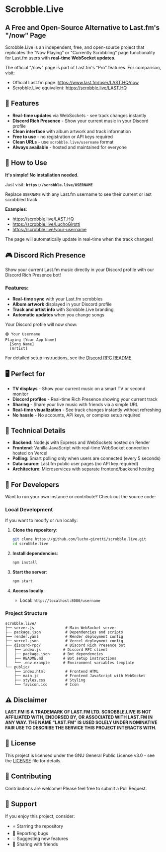 # Scrobble.Live

## A Free and Open-Source Alternative to Last.fm's "/now" Page

Scrobble.Live is an independent, free, and open-source project that replicates the "Now Playing" or "Currently Scrobbling" page functionality for Last.fm users with **real-time WebSocket updates**.

The official "/now" page is part of Last.fm's "Pro" features. For comparison, visit:

- Official Last.fm page: https://www.last.fm/user/LAST.HQ/now
- Scrobble.Live equivalent: https://scrobble.live/LAST.HQ

## 🎵 Features

- **Real-time updates** via WebSockets - see track changes instantly
- **Discord Rich Presence** - Show your current music in your Discord profile
- **Clean interface** with album artwork and track information
- **Free to use** - no registration or API keys required
- **Clean URLs** - use `scrobble.live/username` format
- **Always available** - hosted and maintained for everyone

## 🚀 How to Use

**It's simple! No installation needed.**

Just visit: **`https://scrobble.live/USERNAME`**

Replace `USERNAME` with any Last.fm username to see their current or last scrobbled track.

**Examples**:
- https://scrobble.live/LAST.HQ
- https://scrobble.live/LuchoGirotti
- https://scrobble.live/your-username

The page will automatically update in real-time when the track changes!

## 🎮 Discord Rich Presence

Show your current Last.fm music directly in your Discord profile with our Discord Rich Presence bot!

### Features:
- **Real-time sync** with your Last.fm scrobbles
- **Album artwork** displayed in your Discord profile
- **Track and artist info** with Scrobble.Live branding
- **Automatic updates** when you change songs

Your Discord profile will now show:
```
🟢 Your Username
Playing [Your App Name]
  [Song Name]
  [Artist]
```

For detailed setup instructions, see the [Discord RPC README](discord-rpc/README.md).

## 🖥️ Perfect for

- **TV displays** - Show your current music on a smart TV or second monitor
- **Discord profiles** - Real-time Rich Presence showing your current track
- **Sharing** - Share your live music with friends via a simple URL
- **Real-time visualization** - See track changes instantly without refreshing
- **No hassle** - No accounts, API keys, or complex setup required

## 📝 Technical Details

- **Backend**: Node.js with Express and WebSockets hosted on Render
- **Frontend**: Vanilla JavaScript with real-time WebSocket connection hosted on Vercel
- **Polling**: Smart polling only when users are connected (every 5 seconds)
- **Data source**: Last.fm public user pages (no API key required)
- **Architecture**: Microservices with separate frontend/backend hosting

## 🔧 For Developers

Want to run your own instance or contribute? Check out the source code:

### Local Development

If you want to modify or run locally:

1. **Clone the repository**:
   ```bash
   git clone https://github.com/lucho-girotti/scrobble.live.git
   cd scrobble.live
   ```

2. **Install dependencies**:
   ```bash
   npm install
   ```

3. **Start the server**:
   ```bash
   npm start
   ```

4. **Access locally**:
   - Local: `http://localhost:8080/username`

### Project Structure

```
scrobble.live/
├── server.js              # Main WebSocket server
├── package.json           # Dependencies and scripts
├── render.yaml            # Render deployment config
├── vercel.json            # Vercel deployment config
├── discord-rpc/           # Discord Rich Presence bot
│   ├── index.js          # Discord RPC client
│   ├── package.json      # Bot dependencies
│   ├── README.md         # Bot setup instructions
│   └── .env.example      # Environment variables template
└── public/
    ├── index.html         # Frontend HTML
    ├── main.js            # Frontend JavaScript with WebSocket
    ├── styles.css         # Styling
    └── favicon.ico        # Icon
```

## ⚠️ Disclaimer

**LAST.FM IS A TRADEMARK OF LAST.FM LTD. SCROBBLE.LIVE IS NOT AFFILIATED WITH, ENDORSED BY, OR ASSOCIATED WITH LAST.FM IN ANY WAY. THE NAME "LAST.FM" IS USED SOLELY UNDER NOMINATIVE FAIR USE TO DESCRIBE THE SERVICE THIS PROJECT INTERACTS WITH.**

## 📄 License

This project is licensed under the GNU General Public License v3.0 - see the [LICENSE](LICENSE) file for details.

## 🤝 Contributing

Contributions are welcome! Please feel free to submit a Pull Request.

## 💖 Support

If you enjoy this project, consider:
- ⭐ Starring the repository
- 🐛 Reporting bugs
- 💡 Suggesting new features
- 🔄 Sharing with friends